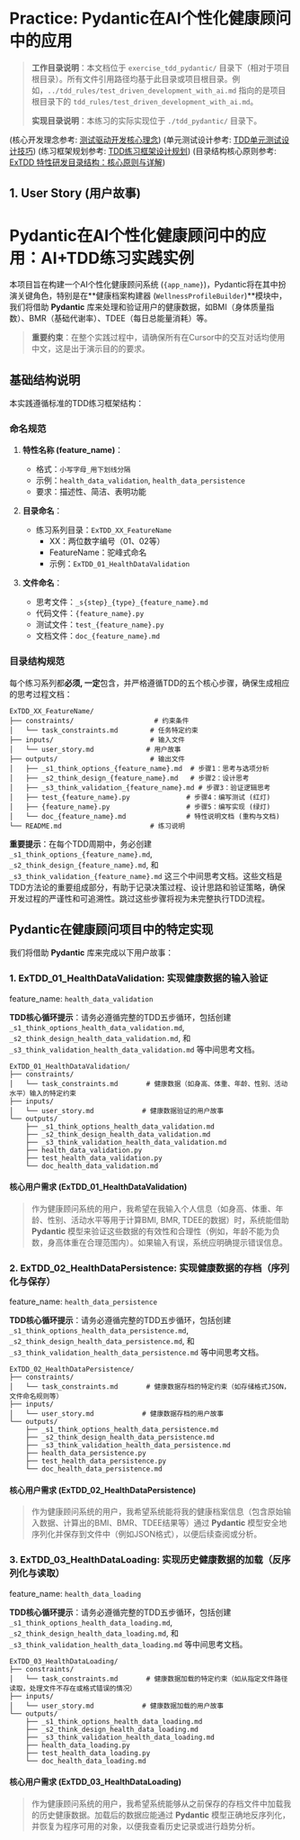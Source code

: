 # Practice: Pydantic在AI个性化健康顾问中的应用

> **工作目录说明**：本文档位于 `exercise_tdd_pydantic/` 目录下（相对于项目根目录）。所有文件引用路径均基于此目录或项目根目录。例如，`../tdd_rules/test_driven_development_with_ai.md` 指向的是项目根目录下的 `tdd_rules/test_driven_development_with_ai.md`。
>
> **实现目录说明**：本练习的实际实现位于 `./tdd_pydantic/` 目录下。


(核心开发理念参考: [测试驱动开发核心理念](../tdd_rules/test_driven_development_with_ai.md))
(单元测试设计参考: [TDD单元测试设计技巧](../tdd_rules/tdd_unit_test_design_techniques.md))
(练习框架规划参考: [TDD练习框架设计规划](../tdd_rules/planning_tdd_exercise.md))
(目录结构核心原则参考: [ExTDD 特性研发目录结构：核心原则与详解](../README_folder_feature.md))

## 1. User Story (用户故事)

# Pydantic在AI个性化健康顾问中的应用：AI+TDD练习实践实例

本项目旨在构建一个AI个性化健康顾问系统 (`{app_name}`)，Pydantic将在其中扮演关键角色，特别是在**健康档案构建器 (`WellnessProfileBuilder`)**模块中，我们将借助 **Pydantic** 库来处理和验证用户的健康数据，如BMI（身体质量指数）、BMR（基础代谢率）、TDEE（每日总能量消耗）等。

> **重要约束**：在整个实践过程中，请确保所有在Cursor中的交互对话均使用中文，这是出于演示目的的要求。

## 基础结构说明

本实践遵循标准的TDD练习框架结构：

### 命名规范

1.  **特性名称 (feature_name)**：
    *   格式：`小写字母_用下划线分隔`
    *   示例：`health_data_validation`, `health_data_persistence`
    *   要求：描述性、简洁、表明功能

2.  **目录命名**：
    *   练习系列目录：`ExTDD_XX_FeatureName`
        *   XX：两位数字编号（01、02等）
        *   FeatureName：驼峰式命名
        *   示例：`ExTDD_01_HealthDataValidation`

3.  **文件命名**：
    *   思考文件：`_s{step}_{type}_{feature_name}.md`
    *   代码文件：`{feature_name}.py`
    *   测试文件：`test_{feature_name}.py`
    *   文档文件：`doc_{feature_name}.md`

### 目录结构规范

每个练习系列都**必须, 一定**包含，并严格遵循TDD的五个核心步骤，确保生成相应的思考过程文档：

```
ExTDD_XX_FeatureName/
├── constraints/                    # 约束条件
│   └── task_constraints.md        # 任务特定约束
├── inputs/                        # 输入文件
│   └── user_story.md             # 用户故事
├── outputs/                       # 输出文件
│   ├── _s1_think_options_{feature_name}.md  # 步骤1：思考与选项分析
│   ├── _s2_think_design_{feature_name}.md   # 步骤2：设计思考
│   ├── _s3_think_validation_{feature_name}.md # 步骤3：验证逻辑思考
│   ├── test_{feature_name}.py              # 步骤4：编写测试 (红灯)
│   ├── {feature_name}.py                   # 步骤5：编写实现 (绿灯)
│   └── doc_{feature_name}.md               # 特性说明文档 (重构与文档)
└── README.md                      # 练习说明
```

**重要提示**：在每个TDD周期中，务必创建 `_s1_think_options_{feature_name}.md`, `_s2_think_design_{feature_name}.md`, 和 `_s3_think_validation_{feature_name}.md` 这三个中间思考文档。这些文档是TDD方法论的重要组成部分，有助于记录决策过程、设计思路和验证策略，确保开发过程的严谨性和可追溯性。跳过这些步骤将视为未完整执行TDD流程。

## Pydantic在健康顾问项目中的特定实现

我们将借助 **Pydantic** 库来完成以下用户故事：

### 1. ExTDD_01_HealthDataValidation: 实现健康数据的输入验证

feature_name: `health_data_validation`

**TDD核心循环提示**：请务必遵循完整的TDD五步循环，包括创建 `_s1_think_options_health_data_validation.md`, `_s2_think_design_health_data_validation.md`, 和 `_s3_think_validation_health_data_validation.md` 等中间思考文档。

```
ExTDD_01_HealthDataValidation/
├── constraints/
│   └── task_constraints.md       # 健康数据（如身高、体重、年龄、性别、活动水平）输入的特定约束
├── inputs/
│   └── user_story.md            # 健康数据验证的用户故事
└── outputs/
    ├── _s1_think_options_health_data_validation.md
    ├── _s2_think_design_health_data_validation.md
    ├── _s3_think_validation_health_data_validation.md
    ├── health_data_validation.py
    ├── test_health_data_validation.py
    └── doc_health_data_validation.md
```

#### 核心用户需求 (ExTDD_01_HealthDataValidation)
> 作为健康顾问系统的用户，我希望在我输入个人信息（如身高、体重、年龄、性别、活动水平等用于计算BMI, BMR, TDEE的数据）时，系统能借助 **Pydantic** 模型来验证这些数据的有效性和合理性（例如，年龄不能为负数，身高体重在合理范围内）。如果输入有误，系统应明确提示错误信息。

### 2. ExTDD_02_HealthDataPersistence: 实现健康数据的存档（序列化与保存）

feature_name: `health_data_persistence`

**TDD核心循环提示**：请务必遵循完整的TDD五步循环，包括创建 `_s1_think_options_health_data_persistence.md`, `_s2_think_design_health_data_persistence.md`, 和 `_s3_think_validation_health_data_persistence.md` 等中间思考文档。

```
ExTDD_02_HealthDataPersistence/
├── constraints/
│   └── task_constraints.md       # 健康数据存档的特定约束（如存储格式JSON，文件命名规则等）
├── inputs/
│   └── user_story.md            # 健康数据存档的用户故事
└── outputs/
    ├── _s1_think_options_health_data_persistence.md
    ├── _s2_think_design_health_data_persistence.md
    ├── _s3_think_validation_health_data_persistence.md
    ├── health_data_persistence.py
    ├── test_health_data_persistence.py
    └── doc_health_data_persistence.md
```

#### 核心用户需求 (ExTDD_02_HealthDataPersistence)
> 作为健康顾问系统的用户，我希望系统能将我的健康档案信息（包含原始输入数据、计算出的BMI、BMR、TDEE结果等）通过 **Pydantic** 模型安全地序列化并保存到文件中（例如JSON格式），以便后续查阅或分析。

### 3. ExTDD_03_HealthDataLoading: 实现历史健康数据的加载（反序列化与读取）

feature_name: `health_data_loading`

**TDD核心循环提示**：请务必遵循完整的TDD五步循环，包括创建 `_s1_think_options_health_data_loading.md`, `_s2_think_design_health_data_loading.md`, 和 `_s3_think_validation_health_data_loading.md` 等中间思考文档。

```
ExTDD_03_HealthDataLoading/
├── constraints/
│   └── task_constraints.md       # 健康数据加载的特定约束（如从指定文件路径读取，处理文件不存在或格式错误的情况）
├── inputs/
│   └── user_story.md            # 健康数据加载的用户故事
└── outputs/
    ├── _s1_think_options_health_data_loading.md
    ├── _s2_think_design_health_data_loading.md
    ├── _s3_think_validation_health_data_loading.md
    ├── health_data_loading.py
    ├── test_health_data_loading.py
    └── doc_health_data_loading.md
```

#### 核心用户需求 (ExTDD_03_HealthDataLoading)
> 作为健康顾问系统的用户，我希望系统能够从之前保存的存档文件中加载我的历史健康数据。加载后的数据应能通过 **Pydantic** 模型正确地反序列化，并恢复为程序可用的对象，以便我查看历史记录或进行趋势分析。